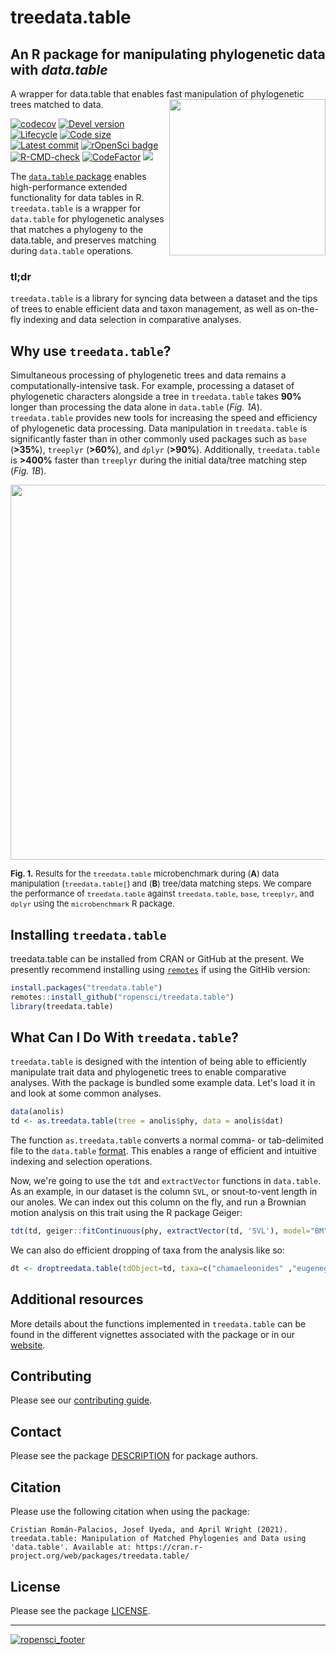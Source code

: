 # treedata.table
##  An R package for manipulating phylogenetic data with _data.table_
A wrapper for data.table that enables fast manipulation of  phylogenetic trees matched to data. <img src='man/figures/logo.png' align="right" height="250" />

<!-- badges: start -->
[![codecov](https://codecov.io/gh/ropensci/treedata.table/branch/master/graph/badge.svg)](https://codecov.io/gh/ropensci/treedata.table)
[![Devel version](https://img.shields.io/badge/devel%20version-0.1.0-blue.svg)](https://github.com/ropensci/treedata.table)
[![Lifecycle](https://img.shields.io/badge/lifecycle-ropensci/treedata.table-blue.svg)](https://www.tidyverse.org/lifecycle/#ropensci/treedata.table)
[![Code size](https://img.shields.io/github/languages/code-size/ropensci/treedata.table.svg)](https://github.com/ropensci/treedata.table)
[![Latest commit](https://img.shields.io/github/last-commit/ropensci/treedata.table.svg)](https://github.com/ropensci/treedata.table/commits/master)
[![rOpenSci badge](https://badges.ropensci.org/156_status.svg)](https://github.com/ropensci/onboarding/issues/367)
[![R-CMD-check](https://github.com/ropensci/treedata.table/workflows/R-CMD-check/badge.svg)](https://github.com/ropensci/treedata.table/actions)
[![CodeFactor](https://www.codefactor.io/repository/github/ropensci/treedata.table/badge)](https://www.codefactor.io/repository/github/ropensci/treedata.table)
[![](https://cranlogs.r-pkg.org/badges/treedata.table)](https://cran.r-project.org/package=treedata.table)
<!-- badges: end -->

The [`data.table` package](https://github.com/Rdatatable/data.table) enables high-performance extended functionality for
data tables in R. `treedata.table` is a wrapper for `data.table` for phylogenetic analyses that matches a phylogeny to the
data.table, and preserves matching during `data.table` operations.


### tl;dr

`treedata.table` is a library for syncing data between a dataset and the tips of trees to enable efficient data and taxon management, as well as on-the-fly indexing and data selection in comparative analyses.


## Why use `treedata.table`?

Simultaneous processing of phylogenetic trees and data remains a computationally-intensive task. For example, processing a dataset of phylogenetic characters alongside a tree in `treedata.table` takes **90%** longer than processing the data alone in `data.table` (*Fig. 1A*). `treedata.table` provides new tools for increasing the speed and efficiency of phylogenetic data processing. Data manipulation in `treedata.table` is significantly faster than in other commonly used packages such as `base` (**>35%**), `treeplyr` (**>60%**), and `dplyr` (**>90%**). Additionally, `treedata.table` is **>400%** faster than `treeplyr` during the initial data/tree matching step (*Fig. 1B*).  

<div style="text-align:center">
<img src='man/figures/bench_TDT_Aug14.png' align="middle"width="600" />
</div>

 <font size="2"> **Fig. 1.** Results for the `treedata.table` microbenchmark during (**A**) data manipulation (`treedata.table[`) and (**B**) tree/data matching steps. We compare the performance of `treedata.table` against `treedata.table`, `base`, `treeplyr`, and `dplyr` using the `microbenchmark` R package.</font>


## Installing `treedata.table`

treedata.table can be installed from CRAN or GitHub at the present. We presently recommend installing using
[`remotes`](https://cran.r-project.org/web/packages/remotes/index.html) if using the GitHib version:
```r
install.packages("treedata.table")
remotes::install_github("ropensci/treedata.table")
library(treedata.table)
 ```


## What Can I Do With `treedata.table`?

`treedata.table` is designed with the intention of being able to efficiently manipulate trait data and
phylogenetic trees to enable comparative analyses. With the package is bundled some example data. Let's load it in and look at some common analyses.

```r
data(anolis)
td <- as.treedata.table(tree = anolis$phy, data = anolis$dat)
```

The function `as.treedata.table` converts a normal comma- or tab-delimited file to the `data.table` [format](https://cran.r-project.org/web/packages/data.table/vignettes/datatable-intro.html). This enables a range of efficient and intuitive indexing and selection operations.

Now, we're going to use the `tdt` and `extractVector` functions in `data.table`. As an example, in our dataset is the column `SVL`, or snout-to-vent length in our anoles. We can index out this column on the fly, and run a Brownian motion analysis on this trait using the R package Geiger:

```r
tdt(td, geiger::fitContinuous(phy, extractVector(td, 'SVL'), model="BM", ncores=1))
```

We can also do efficient dropping of taxa from the analysis like so:

```r
dt <- droptreedata.table(tdObject=td, taxa=c("chamaeleonides" ,"eugenegrahami" ))
```

## Additional resources

More details about the functions implemented in `treedata.table` can be found in the different vignettes associated with the package or in our [website](https://ropensci.github.io/treedata.table/).

## Contributing

Please see our [contributing guide](CONTRIBUTING).

## Contact

Please see the package [DESCRIPTION](DESCRIPTION) for package authors.

## Citation

Please use the following citation when using the package:

`Cristian Román-Palacios, Josef Uyeda, and April Wright (2021). treedata.table: Manipulation of Matched Phylogenies and Data using 'data.table'. Available at: https://cran.r-project.org/web/packages/treedata.table/`


## License

Please see the package [LICENSE](LICENSE).


---

[![ropensci_footer](https://ropensci.org/public_images/ropensci_footer.png)](https://ropensci.org)
